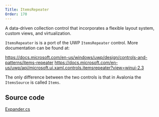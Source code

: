```yaml
---
Title: ItemsRepeater
Order: 170
---
```

A data-driven collection control that incorporates a flexible layout system, custom views, and virtualization.

`ItemsRepeater` is is a port of the UWP `ItemsRepeater` control. More documentation can be found
at:

https://docs.microsoft.com/en-us/windows/uwp/design/controls-and-patterns/items-repeater
https://docs.microsoft.com/en-us/uwp/api/microsoft.ui.xaml.controls.itemsrepeater?view=winui-2.3

The only difference between the two controls is that in Avalonia the `ItemsSource` is called `Items`.

## Source code
[Expander.cs](https://github.com/AvaloniaUI/Avalonia/blob/master/src/Avalonia.Controls/Expander.cs)


